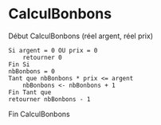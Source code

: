 # CalculBonbons

Début CalculBonbons (réel argent, réel prix)

    Si argent = 0 OU prix = 0
        retourner 0
    Fin Si
    nbBonbons = 0
    Tant que nbBonbons * prix <= argent
        nbBonbons <- nbBonbons + 1
    Fin Tant que
    retourner nbBonbons - 1
    
Fin CalculBonbons
